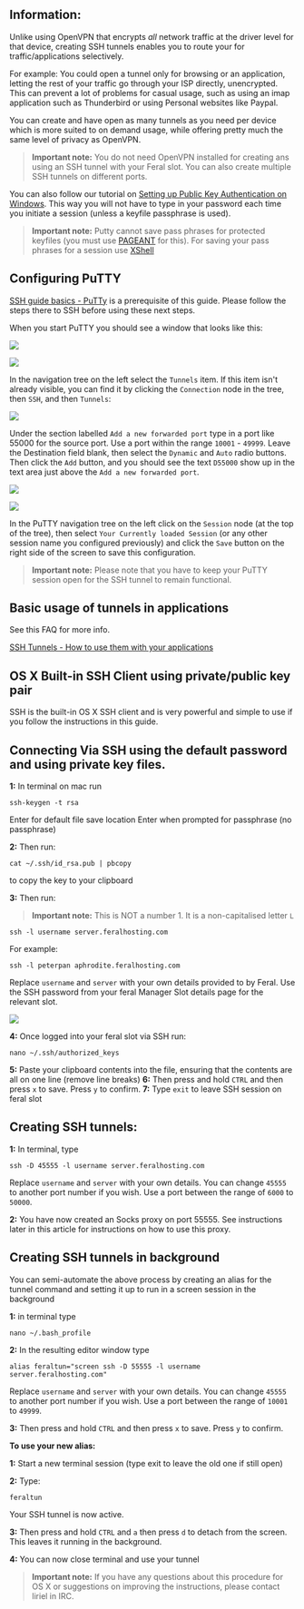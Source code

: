 
Information:
---

Unlike using OpenVPN that encrypts *all* network traffic at the driver level for that device, creating SSH tunnels enables you to route your for traffic/applications selectively. 

For example: You could open a tunnel only for browsing or an application, letting the rest of your traffic go through your ISP directly, unencrypted. This can prevent a lot of problems for casual usage, such as using an imap application such as Thunderbird or using Personal websites like Paypal.

You can create and have open as many tunnels as you need per device which is more suited to on demand usage, while offering pretty much the same level of privacy as OpenVPN.

> **Important note:** You do not need OpenVPN installed for creating ans using an SSH tunnel with your Feral slot. You can also create multiple SSH tunnels on different ports.

You can also follow our tutorial on [Setting up Public Key Authentication on Windows](https://www.feralhosting.com/faq/view?question=13). This way you will not have to type in your password each time you initiate a session (unless a keyfile passphrase is used).

> **Important note:** Putty cannot save pass phrases for protected keyfiles (you must use [PAGEANT](https://www.feralhosting.com/faq/view?question=241) for this). For saving your pass phrases for a session use [XShell](https://www.feralhosting.com/faq/view?question=238)

Configuring PuTTY
---

[SSH guide basics - PuTTy](https://www.feralhosting.com/faq/view?question=12) is a prerequisite of this guide. Please follow the steps there to SSH before using these next steps.

When you start PuTTY you should see a window that looks like this:

![](https://raw.githubusercontent.com/feralhosting/feralfilehosting/master/Feral%20Wiki/SSH/SSH%20tunnels%20basics%20-%20Windows%20and%20OS%20X/1.png)

![](https://raw.githubusercontent.com/feralhosting/feralfilehosting/master/Feral%20Wiki/SSH/SSH%20tunnels%20basics%20-%20Windows%20and%20OS%20X/2.png)

In the navigation tree on the left select the `Tunnels` item. If this item isn't already visible, you can find it by clicking the `Connection` node in the tree, then `SSH`, and then `Tunnels`:

![](https://raw.githubusercontent.com/feralhosting/feralfilehosting/master/Feral%20Wiki/SSH/SSH%20tunnels%20basics%20-%20Windows%20and%20OS%20X/3.png)

Under the section labelled `Add a new forwarded port` type in a port like 55000 for the source port. Use a port within the range `10001` - `49999`. Leave the Destination field blank, then select the `Dynamic` and `Auto` radio buttons. Then click the `Add` button, and you should see the text `D55000` show up in the text area just above the `Add a new forwarded port`.

![](https://raw.githubusercontent.com/feralhosting/feralfilehosting/master/Feral%20Wiki/SSH/SSH%20tunnels%20basics%20-%20Windows%20and%20OS%20X/4.png)

![](https://raw.githubusercontent.com/feralhosting/feralfilehosting/master/Feral%20Wiki/SSH/SSH%20tunnels%20basics%20-%20Windows%20and%20OS%20X/5.png)

In the PuTTY navigation tree on the left click on the `Session` node (at the top of the tree), then select `Your Currently loaded Session` (or any other session name you configured previously) and click the `Save` button on the right side of the screen to save this configuration.

> **Important note:** Please note that you have to keep your PuTTY session open for the SSH tunnel to remain functional.

Basic usage of tunnels in applications
---

See this FAQ for more info.

[SSH Tunnels - How to use them with your applications](https://www.feralhosting.com/faq/view?question=242)

OS X Built-in SSH Client using private/public key pair
---

SSH is the built-in OS X SSH client and is very powerful and simple to use if you follow the instructions in this guide.

Connecting Via SSH using the default password and using private key files.
---

**1:** In terminal on mac run

~~~
ssh-keygen -t rsa
~~~

Enter for default file save location
Enter when prompted for passphrase (no passphrase)
   
**2:** Then run:

~~~
cat ~/.ssh/id_rsa.pub | pbcopy
~~~

to copy the key to your clipboard

**3:** Then run:

> **Important note:**  This is NOT a number 1. It is a non-capitalised letter `L`

~~~
ssh -l username server.feralhosting.com
~~~

For example:

~~~
ssh -l peterpan aphrodite.feralhosting.com
~~~

Replace `username` and  `server` with your own details provided to by Feral. Use the SSH password from your feral Manager Slot details page for the relevant slot.

![](https://raw.github.com/feralhosting/feralfilehosting/master/Feral%20Wiki/0%20Generic/slot_detail_ssh.png)

**4:** Once logged into your feral slot via SSH run:

~~~
nano ~/.ssh/authorized_keys
~~~

**5:** Paste your clipboard contents into the file, ensuring that the contents are all on one line (remove line breaks)
**6:** Then press and hold `CTRL` and then press `x` to save. Press `y` to confirm.
**7:** Type `exit` to leave SSH session on feral slot

Creating SSH tunnels:
---

**1:** In terminal, type 

~~~
ssh -D 45555 -l username server.feralhosting.com
~~~

Replace `username` and `server` with your own details.
You can change `45555` to another port number if you wish. Use a port between the range of `6000` to `50000`.

**2:** You have now created an Socks proxy on port 55555. See instructions later in this article for instructions on how to use this proxy.

Creating SSH tunnels in background
---

You can semi-automate the above process by creating an alias for the tunnel command and setting it up to run in a screen session in the background

**1:** in terminal type 

~~~
nano ~/.bash_profile
~~~

**2:** In the resulting  editor window type 

~~~
alias feraltun="screen ssh -D 55555 -l username server.feralhosting.com"
~~~

Replace `username` and `server` with your own details.
You can change `45555` to another port number if you wish. Use a port between the range of `10001` to `49999`.

**3:** Then press and hold `CTRL` and then press `x` to save. Press `y` to confirm.

**To use your new alias:**

**1:** Start a new terminal session (type exit to leave the old one if still open)

**2:** Type:

~~~
feraltun
~~~
 
Your SSH tunnel is now active.

**3:** Then press and hold `CTRL` and `a` then press `d` to detach from the screen. This leaves it running in the background.

**4:** You can now close terminal and use your tunnel

> **Important note:**  If you have any questions about this procedure for OS X or suggestions on improving the instructions, please contact liriel in IRC.



